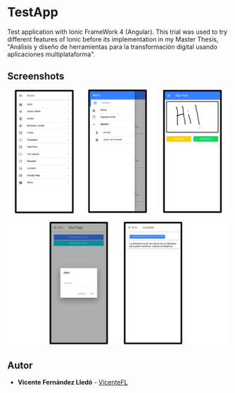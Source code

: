 # TestApp
Test application with Ionic FrameWork 4 (Angular). This trial was used to try different features of Ionic before its implementation in my Master Thesis, "Análisis y diseño de herramientas para la transformación digital usando aplicaciones multiplataforma".

## Screenshots

![Screenshot1](https://github.com/VicenteFL/TestApp/blob/master/Images/Imagen1.png)

![Screenshot2](https://github.com/VicenteFL/TestApp/blob/master/Images/Imagen2.png)

## Autor
* **Vicente Fernández Lledó** - [VicenteFL](https://github.com/VicenteFL)


